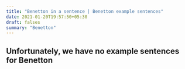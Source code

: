 ```yaml
---
title: "Benetton in a sentence | Benetton example sentences"
date: 2021-01-20T19:57:50+05:30
draft: falses
summary: "Benetton"
---
```

## Unfortunately, we have no example sentences for Benetton                 
